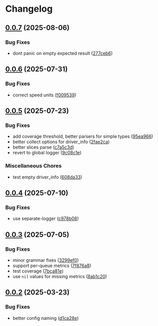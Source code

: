 # Changelog

## [0.0.7](https://github.com/newrushbolt/go-ethtool-metrics/compare/v0.0.6...v0.0.7) (2025-08-06)


### Bug Fixes

* dont panic on empty expected result ([277ceb6](https://github.com/newrushbolt/go-ethtool-metrics/commit/277ceb62f6ce705ab81566cbb1a03b2daa67584d))

## [0.0.6](https://github.com/newrushbolt/go-ethtool-metrics/compare/v0.0.5...v0.0.6) (2025-07-31)


### Bug Fixes

* correct speed units ([f009539](https://github.com/newrushbolt/go-ethtool-metrics/commit/f00953928820d0157a71aae0dae00511460c0f32))

## [0.0.5](https://github.com/newrushbolt/go-ethtool-metrics/compare/v0.0.4...v0.0.5) (2025-07-23)


### Bug Fixes

* add coverage threshold, better parsers for simple types ([95ea966](https://github.com/newrushbolt/go-ethtool-metrics/commit/95ea966454a29951fee3e220aee7a61fa43bef45))
* better collect options for driver_info ([2fae2ca](https://github.com/newrushbolt/go-ethtool-metrics/commit/2fae2ca09e8e8ac56373e4534d379e049f3014a0))
* better slices parse ([c7a5c3d](https://github.com/newrushbolt/go-ethtool-metrics/commit/c7a5c3d090b684d0ab8117eb2880693530b4044a))
* revert to global logger ([9c08c1e](https://github.com/newrushbolt/go-ethtool-metrics/commit/9c08c1e51c94f6764c967e9bfd4ffc7caa52dcb2))


### Miscellaneous Chores

* test empty driver_info ([608da33](https://github.com/newrushbolt/go-ethtool-metrics/commit/608da33eeeefc0155d4263fdc2205398bbc059ef))

## [0.0.4](https://github.com/newrushbolt/go-ethtool-metrics/compare/v0.0.3...v0.0.4) (2025-07-10)


### Bug Fixes

* use separate-logger ([c978b08](https://github.com/newrushbolt/go-ethtool-metrics/commit/c978b081161cbc69b812eb5affbf6a1e87553f3b))

## [0.0.3](https://github.com/newrushbolt/go-ethtool-metrics/compare/v0.0.2...v0.0.3) (2025-07-05)


### Bug Fixes

* minor grammar fixes ([3299ef0](https://github.com/newrushbolt/go-ethtool-metrics/commit/3299ef06d95883ef5e837af8e4f6faa664560120))
* support per-queue metrics ([7f876a8](https://github.com/newrushbolt/go-ethtool-metrics/commit/7f876a8570e4f882744589294a054b183e1773b4))
* test coverage ([7bca81e](https://github.com/newrushbolt/go-ethtool-metrics/commit/7bca81e3e435f7c34fb48ee546142507d3570ddf))
* use `nil` values for missing metrics ([8ab1c20](https://github.com/newrushbolt/go-ethtool-metrics/commit/8ab1c209b45872d2a3bc254d50b37590362a0faa))

## [0.0.2](https://github.com/newrushbolt/go-ethtool-metrics/compare/v0.0.1...v0.0.2) (2025-03-23)


### Bug Fixes

* better config naming ([d1ca28e](https://github.com/newrushbolt/go-ethtool-metrics/commit/d1ca28eb19e3e803cdc1569f58db0ed05c35401b))
